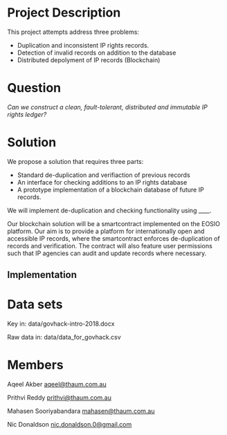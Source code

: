 # Project Description
This project attempts address three problems:
- Duplication and inconsistent IP rights records.
- Detection of invalid records on addition to the database
- Distributed depolyment of IP records (Blockchain)

# Question
_*Can we construct a clean, fault-tolerant, distributed and immutable IP rights ledger?*_

# Solution
We propose a solution that requires three parts:
- Standard de-duplication and verifiaction of previous records
- An interface for checking additions to an IP rights database
- A prototype implementation of a blockchain database of future IP records.

We will implement de-duplication and checking functionality using ____. 

Our blockchain solution will be a smartcontract implemented on the EOSIO platform. 
Our aim is to provide a platform for internationally open and accessible IP records, 
where the smartcontract enforces de-duplication of records and verification. The contract will
also feature user permissions such that IP agencies can audit and update records where necessary.

## Implementation 

# Data sets

Key in: data/govhack-intro-2018.docx

Raw data in: data/data_for_govhack.csv

# Members

Aqeel Akber <aqeel@thaum.com.au>

Prithvi Reddy <prithvi@thaum.com.au>

Mahasen Sooriyabandara <mahasen@thaum.com.au>

Nic Donaldson <nic.donaldson.0@gmail.com>
